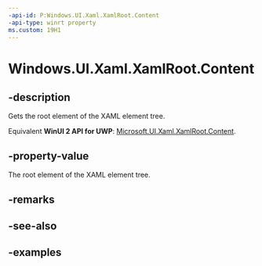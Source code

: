 ```yaml
---
-api-id: P:Windows.UI.Xaml.XamlRoot.Content
-api-type: winrt property
ms.custom: 19H1
---
```


<!-- Property syntax.
public UIElement Content { get; }
-->

# Windows.UI.Xaml.XamlRoot.Content

## -description

Gets the root element of the XAML element tree.  

Equivalent **WinUI 2 API for UWP**: [Microsoft.UI.Xaml.XamlRoot.Content](/windows/winui/api/microsoft.ui.xaml.xamlroot.content).

## -property-value

The root element of the XAML element tree.

## -remarks

## -see-also

## -examples

